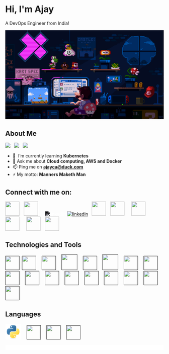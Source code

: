 
# Hi, I'm Ajay 
A DevOps Engineer from India!

![Coder](./assets/coding.gif)

## About Me

[![](https://visitor-badge.laobi.icu/badge?page_id=ajay-ca.ajay-ca)](https://visitor-badge.laobi.icu/badge?page_id=ajay-ca.ajay-ca)&nbsp;&nbsp;
[![](https://img.shields.io/github/stars/ajay-ca?color=fefb7b&logo=Undertale)](https://github-readme-stats.vercel.app/api?username=cxyfreedom&hide_title=false&hide_border=true&show_icons=true&include_all_commits=true&line_height=20&bg_color=0,EC6C6C,FFD479,FFFC79,73FA79&theme=graywhite&locale=cn)&nbsp;&nbsp;
[![](https://img.shields.io/github/followers/ajay-ca?color=27da6b&logo=Handshake)](https://github.com/ajay-ca?tab=followers)&nbsp;&nbsp;

- 🧠  I’m currently learning **Kubernetes**
- 💬 Ask me about **Cloud computing, AWS and Docker**
- 📫 Ping me on **ajayca@duck.com**
- ⚡ My motto: **Manners Maketh Man**

## Connect with me on:

[//]: # (Icons for light & dark modes)
[<img width="45" height="45" src="https://cdn.simpleicons.org/discord/white" style="padding-right:10px;" />](https://discord.com/users/DanY#8295#gh-dark-mode-only)
[<img width="45" height="45" src="https://cdn.simpleicons.org/discord/black" style="padding-right:10px;" />](https://discord.com/users/DanY#8295#gh-light-mode-only)&nbsp;&nbsp;
[<img src="https://img.icons8.com/?size=45&id=8808&format=png" style="filter: invert(100%) sepia(95%) saturate(21%) hue-rotate(213deg) brightness(105%) contrast(100%);" alt="linkedin"/></a>](https://discord.com/users/DanY#8295#gh-dark-mode-only)
[<img src="https://img.icons8.com/?size=45&id=8808&format=png" alt="linkedin"/></a>](https://discord.com/users/DanY#8295#gh-light-mode-only)&nbsp;&nbsp;
[<img width="45" height="45" src="https://cdn.simpleicons.org/stackexchange/white" style="padding-right:10px;" />](https://stackexchange.com/users/32142326/ajay#gh-dark-mode-only)
[<img width="45" height="45" src="https://cdn.simpleicons.org/stackexchange/black" style="padding-right:10px;" />](https://stackexchange.com/users/32142326/ajay#gh-light-mode-only)&nbsp;&nbsp;
[<img width="45" height="45" src="https://cdn.simpleicons.org/x/white" style="padding-right:10px;" />](https://www.twitter.com/ajay_c_a#gh-dark-mode-only)
[<img width="45" height="45" src="https://cdn.simpleicons.org/x/black" style="padding-right:10px;" />](https://www.twitter.com/ajay_c_a#gh-light-mode-only)&nbsp;&nbsp;
[<img width="45" height="45" src="https://cdn.simpleicons.org/telegram/white" style="padding-right:10px;" />](https://t.me/ajay_c_a#gh-dark-mode-only)
[<img width="45" height="45" src="https://cdn.simpleicons.org/telegram/black" style="padding-right:10px;" />](https://t.me/ajay_c_a#gh-light-mode-only)&nbsp;&nbsp;

## Technologies and Tools

[<img width="45" height="45" src="https://img.icons8.com/?size=256&id=VLKafOkk3sBX&format=png" />]()&nbsp;
[<img width="45" height="45" src="https://cdn.simpleicons.org/amazonwebservices/orange" style="padding-right:10px;" />]()&nbsp;
[<img width="45" height="45" src="https://www.vectorlogo.zone/logos/google_cloud/google_cloud-icon.svg" style="padding-right:10px;" />]()&nbsp;
[<img width="50" height="50" src="https://www.vectorlogo.zone/logos/jenkins/jenkins-icon.svg" style="padding-right:10px;" />]()&nbsp;
[<img width="45" height="45" src="https://cdn.simpleicons.org/docker" style="padding-right:10px;" />]()&nbsp;
[<img width="50" height="50" src="https://www.vectorlogo.zone/logos/elastic/elastic-icon.svg" style="padding-right:10px;" />]()&nbsp;
[<img width="45" height="45" src="https://cdn.simpleicons.org/nginx" style="padding-right:10px;" />]()&nbsp;
[<img width="45" height="45" src="https://cdn.simpleicons.org/git" style="padding-right:10px;" />]()&nbsp;
[<img width="45" height="45" src="https://cdn.simpleicons.org/github/white" style="padding-right:10px;" />]()&nbsp;
[<img width="45" height="45" src="https://cdn.simpleicons.org/rabbitmq" style="padding-right:10px;" />]()&nbsp;
[<img width="45" height="45" src="https://cdn.simpleicons.org/mongodb" style="padding-right:10px;" />]()&nbsp;
[<img width="45" height="45" src="https://cdn.simpleicons.org/prometheus" style="padding-right:10px;" />]()&nbsp;
[<img width="45" height="45" src="https://cdn.simpleicons.org/grafana" style="padding-right:10px;" />]()&nbsp;
[<img width="45" height="45" src="https://cdn.simpleicons.org/ansible" style="padding-right:10px;" />]()&nbsp;
[<img width="45" height="45" src="https://cdn.simpleicons.org/kubernetes" style="padding-right:10px;" />]()&nbsp;
[<img width="45" height="45" src="https://cdn.simpleicons.org/redis" style="padding-right:10px;" />]()&nbsp;
[<img width="45" height="45" src="https://cdn.simpleicons.org/postman" style="padding-right:10px;" />]()&nbsp;

## Languages

[<img width="50" height="50" src="https://raw.githubusercontent.com/devicons/devicon/master/icons/python/python-original.svg" style="padding-right:10px;" />]()&nbsp;
[<img width="45" height="45" src="https://cdn.simpleicons.org/gnubash" style="padding-right:10px;" />]()&nbsp;
[<img width="45" height="45" src="https://cdn.simpleicons.org/go" style="padding-right:10px;" />]()&nbsp;
[<img width="45" height="45" src="https://cdn.simpleicons.org/flutter" style="padding-right:10px;" />]()&nbsp;

![Footer](./assets/fadingline.gif)
